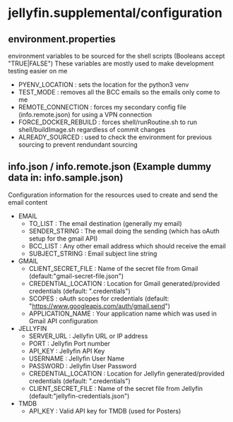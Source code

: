 # jellyfin.supplemental/configuration

## environment.properties

environment variables to be sourced for the shell scripts (Booleans accept "TRUE|FALSE")
These variables are mostly used to make development testing easier on me

- PYENV_LOCATION : sets the location for the python3 venv
- TEST_MODE : removes all the BCC emails so the emails only come to me
- REMOTE_CONNECTION : forces my secondary config file (info.remote.json) for using a VPN connection
- FORCE_DOCKER_REBUILD : forces shell/runRoutine.sh to run shell/buildImage.sh regardless of commit changes
- ALREADY_SOURCED : used to check the environment for previous sourcing to prevent rendundant sourcing

## info.json / info.remote.json (Example dummy data in: info.sample.json)

Configuration information for the resources used to create and send the email content

- EMAIL
  - TO_LIST : The email destination (generally my email)
  - SENDER_STRING : The email doing the sending (which has oAuth setup for the gmail API)
  - BCC_LIST : Any other email address which should receive the email
  - SUBJECT_STRING : Email subject line string
- GMAIL
  - CLIENT_SECRET_FILE : Name of the secret file from Gmail (default:"gmail-secret-file.json")
  - CREDENTIAL_LOCATION : Location for Gmail generated/provided credentials (default: ".credentials")
  - SCOPES : oAuth scopes for credentials (default: "https://www.googleapis.com/auth/gmail.send")
  - APPLICATION_NAME : Your application name which was used in Gmail API configuration
- JELLYFIN
  - SERVER_URL : Jellyfin URL or IP address
  - PORT : Jellyfin Port number
  - API_KEY : Jellyfin API Key
  - USERNAME : Jellyfin User Name
  - PASSWORD : Jellyfin User Password
  - CREDENTIAL_LOCATION : Location for Jellyfin generated/provided credentials (default: ".credentials")
  - CLIENT_SECRET_FILE : Name of the secret file from Jellyfin (default:"jellyfin-credentials.json")
- TMDB
  - API_KEY : Valid API key for TMDB (used for Posters)

